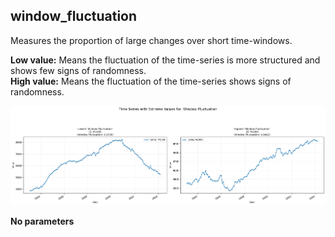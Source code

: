 ## window_fluctuation

Measures the proportion of large changes over short time-windows.

**Low value:** Means the fluctuation of the time-series is more structured and shows few signs of randomness.  
**High value:** Means the fluctuation of the time-series shows signs of randomness.


    
![png](window_fluctuation_output_5_0.png)
    



**No parameters**

